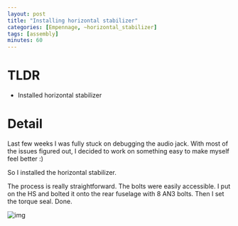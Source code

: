```yaml
---
layout: post
title: "Installing horizontal stabilizer"
categories: [Empennage, ~horizontal_stabilizer]
tags: [assembly]
minutes: 60
---
```


# TLDR

- Installed horizontal stabilizer

# Detail

Last few weeks I was fully stuck on debugging the audio jack. With most of the issues figured out, I decided to work on something easy to make myself feel better :)

So I installed the horizontal stabilizer.

The process is really straightforward. The bolts were easily accessible. I put on the HS and bolted it onto the rear fuselage with 8 AN3 bolts. Then I set the torque seal. Done.

![img](https://lh3.googleusercontent.com/pw/AP1GczPEyLjUHaLha_7gCO_l3ZfcDDrZlcSy5ALjTRAJHbEUhCOFusjgxeKXeZtCDcMcQoE6z9ZFA3lGFMZR_MVw1qJXLOb7ayXLMjsiP1uwaCZRvifp2vkCS79grv5OxDx8wgkDvaYnm1NiV_BJAmetBcFB3g=w2282-h1712-s-no-gm?authuser=0)
